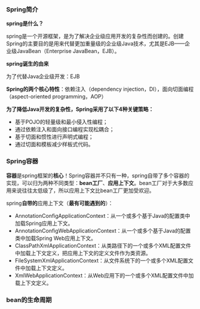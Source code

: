 ### Spring简介

**spring是什么？**

spring是一个开源框架，是为了解决企业级应用开发的复杂性而创建的。创建Spring的主要目的是用来代替更加重量级的企业级Java技术，尤其是EJB——企业级JavaBean（Enterprise JavaBean，EJB）。

**spring诞生的由来**

为了代替Java企业级开发：EJB

**Spring的两个核心特性**：依赖注入（dependency injection，DI），面向切面编程（aspect-oriented programming，AOP）

**为了降低Java开发的复杂性，Spring采用了以下4种关键策略：**

* 基于POJO的轻量级和最小侵入性编程；
* 通过依赖注入和面向接口编程实现松耦合；
* 基于切面和惯性进行声明式编程；
* 通过切面和模板减少样板式代码。

### Spring容器

**容器**是spring框架的**核心**！Spring容器并不只有一种，spring自带了多个容器的实现，可以归为两种不同类型：**bean工厂**、**应用上下文**。bean工厂对于大多数应用来说往往太低级了，所以应用上下文比bean工厂更加受欢迎。

spring**自带的**应用上下文（**最有可能遇到的**）：

- AnnotationConfigApplicationContext：从一个或多个基于Java的配置类中加载Spring应用上下文。
- AnnotationConfigWebApplicationContext：从一个或多个基于Java的配置类中加载Spring Web应用上下文。
- ClassPathXmlApplicationContext：从类路径下的一个或多个XML配置文件中加载上下文定义，把应用上下文的定义文件作为类资源。
- FileSystemXmlApplicationContext：从文件系统下的一个或多个XML配置文件中加载上下文定义。
- XmlWebApplicationContext：从Web应用下的一个或多个XML配置文件中加载上下文定义。

### bean的生命周期